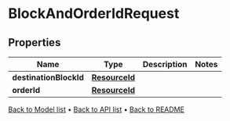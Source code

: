 

# BlockAndOrderIdRequest


## Properties

| Name | Type | Description | Notes |
|------------ | ------------- | ------------- | -------------|
|**destinationBlockId** | [**ResourceId**](ResourceId.md) |  |  |
|**orderId** | [**ResourceId**](ResourceId.md) |  |  |



[Back to Model list](../README.md#documentation-for-models) &#8226; [Back to API list](../README.md#documentation-for-api-endpoints) &#8226; [Back to README](../README.md)


